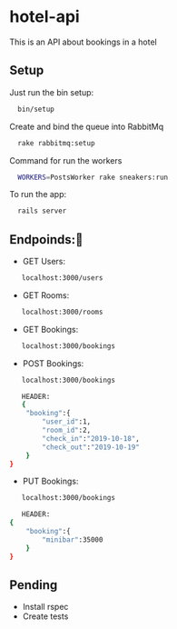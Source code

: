 # hotel-api

This is an API about bookings in a hotel

## Setup

Just run the bin setup:

```bash
  bin/setup
```

Create and bind the queue into RabbitMq

```bash
  rake rabbitmq:setup
```

Command for run the workers

```bash
  WORKERS=PostsWorker rake sneakers:run
```

To run the app:

```bash
  rails server
```
## Endpoinds:💎

* GET Users:
```bash
   localhost:3000/users
```
* GET Rooms:
```bash
   localhost:3000/rooms
```
* GET Bookings:
```bash
   localhost:3000/bookings
```
* POST Bookings:
```bash
   localhost:3000/bookings
```
```bash
   HEADER:
   {
	"booking":{
		"user_id":1,
		"room_id":2,
		"check_in":"2019-10-18",
		"check_out":"2019-10-19"
	}
}
```
* PUT Bookings:
```bash
   localhost:3000/bookings
```
```bash
   HEADER:
{
	"booking":{
		"minibar":35000
	}
}
```

## Pending
- Install rspec
- Create tests
